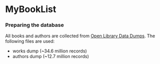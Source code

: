 ﻿# MyBookList

### Preparing the database
All books and authors are collected from [Open Library Data Dumps](https://openlibrary.org/developers/dumps). The following files are used:
* works dump (~34.6 million records)
* authors dump (~12.7 million records)